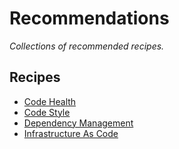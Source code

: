 # Recommendations

_Collections of recommended recipes._

## Recipes

* [Code Health](./codehealth.md)
* [Code Style](./codestyle.md)
* [Dependency Management](./dependencymanagement.md)
* [Infrastructure As Code](./infrastructureascode.md)


